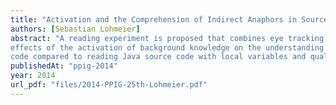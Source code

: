 ```yaml
---
title: "Activation and the Comprehension of Indirect Anaphors in Source Code"
authors: [Sebastian Lohmeier]
abstract: "A reading experiment is proposed that combines eye tracking and a questionnaire to investigate the
effects of the activation of background knowledge on the understanding of indirect anaphors in source
code compared to reading Java source code with local variables and qualified expressions."
publishedAt: "ppig-2014"
year: 2014
url_pdf: "files/2014-PPIG-25th-Lohmeier.pdf"
---
```

